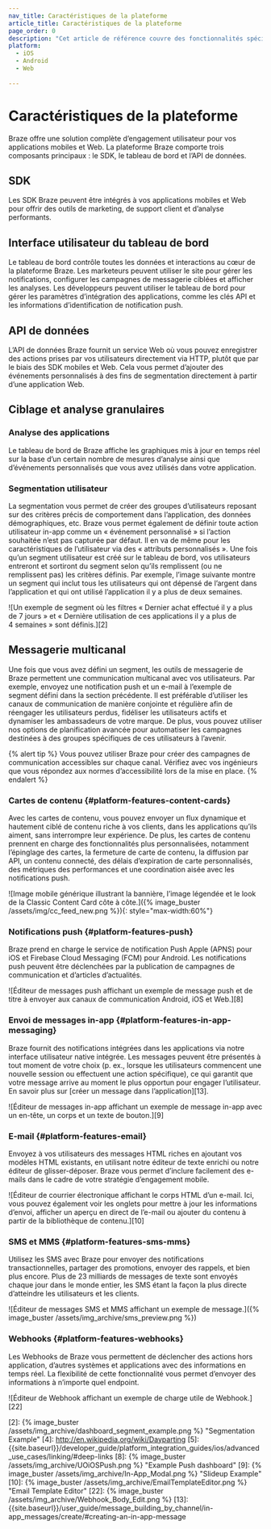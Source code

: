 ```yaml
---
nav_title: Caractéristiques de la plateforme
article_title: Caractéristiques de la plateforme
page_order: 0
description: "Cet article de référence couvre des fonctionnalités spécifiques de la plateforme, notamment les tailles de SDK, l’interface utilisateur de tableau de bord, les données API, la messagerie multicanal, etc."
platform:
  - iOS
  - Android
  - Web
  
---
```


# Caractéristiques de la plateforme

Braze offre une solution complète d’engagement utilisateur pour vos applications mobiles et Web. La plateforme Braze comporte trois composants principaux : le SDK, le tableau de bord et l’API de données.

## SDK

Les SDK Braze peuvent être intégrés à vos applications mobiles et Web pour offrir des outils de marketing, de support client et d’analyse performants.

## Interface utilisateur du tableau de bord

Le tableau de bord contrôle toutes les données et interactions au cœur de la plateforme Braze. Les marketeurs peuvent utiliser le site pour gérer les notifications, configurer les campagnes de messagerie ciblées et afficher les analyses. Les développeurs peuvent utiliser le tableau de bord pour gérer les paramètres d’intégration des applications, comme les clés API et les informations d’identification de notification push.

## API de données

L’API de données Braze fournit un service Web où vous pouvez enregistrer des actions prises par vos utilisateurs directement via HTTP, plutôt que par le biais des SDK mobiles et Web. Cela vous permet d’ajouter des événements personnalisés à des fins de segmentation directement à partir d’une application Web.

## Ciblage et analyse granulaires

### Analyse des applications
Le tableau de bord de Braze affiche les graphiques mis à jour en temps réel sur la base d’un certain nombre de mesures d’analyse ainsi que d’événements personnalisés que vous avez utilisés dans votre application.

### Segmentation utilisateur

La segmentation vous permet de créer des groupes d’utilisateurs reposant sur des critères précis de comportement dans l’application, des données démographiques, etc. Braze vous permet également de définir toute action utilisateur in-app comme un « événement personnalisé » si l’action souhaitée n’est pas capturée par défaut. Il en va de même pour les caractéristiques de l’utilisateur via des « attributs personnalisés ». Une fois qu’un segment utilisateur est créé sur le tableau de bord, vos utilisateurs entreront et sortiront du segment selon qu’ils remplissent (ou ne remplissent pas) les critères définis. Par exemple, l’image suivante montre un segment qui inclut tous les utilisateurs qui ont dépensé de l’argent dans l’application et qui ont utilisé l’application il y a plus de deux semaines.

![Un exemple de segment où les filtres « Dernier achat effectué il y a plus de 7 jours » et « Dernière utilisation de ces applications il y a plus de 4 semaines » sont définis.][2]

## Messagerie multicanal

Une fois que vous avez défini un segment, les outils de messagerie de Braze permettent une communication multicanal avec vos utilisateurs. Par exemple, envoyez une notification push et un e-mail à l’exemple de segment défini dans la section précédente. Il est préférable d’utiliser les canaux de communication de manière conjointe et régulière afin de réengager les utilisateurs perdus, fidéliser les utilisateurs actifs et dynamiser les ambassadeurs de votre marque. De plus, vous pouvez utiliser nos options de planification avancée pour automatiser les campagnes destinées à des groupes spécifiques de ces utilisateurs à l’avenir.

{% alert tip %}
Vous pouvez utiliser Braze pour créer des campagnes de communication accessibles sur chaque canal. Vérifiez avec vos ingénieurs que vous répondez aux normes d’accessibilité lors de la mise en place.
{% endalert %}

### Cartes de contenu {#platform-features-content-cards}

Avec les cartes de contenu, vous pouvez envoyer un flux dynamique et hautement ciblé de contenu riche à vos clients, dans les applications qu’ils aiment, sans interrompre leur expérience. De plus, les cartes de contenu prennent en charge des fonctionnalités plus personnalisées, notamment l’épinglage des cartes, la fermeture de carte de contenu, la diffusion par API, un contenu connecté, des délais d’expiration de carte personnalisés, des métriques des performances et une coordination aisée avec les notifications push.

![Image mobile générique illustrant la bannière, l’image légendée et le look de la Classic Content Card côte à côte.]({% image_buster /assets/img/cc_feed_new.png %}){: style="max-width:60%"}

### Notifications push {#platform-features-push}

Braze prend en charge le service de notification Push Apple (APNS) pour iOS et Firebase Cloud Messaging (FCM) pour Android. Les notifications push peuvent être déclenchées par la publication de campagnes de communication et d’articles d’actualités.

![Éditeur de messages push affichant un exemple de message push et de titre à envoyer aux canaux de communication Android, iOS et Web.][8]

### Envoi de messages in-app {#platform-features-in-app-messaging}

Braze fournit des notifications intégrées dans les applications via notre interface utilisateur native intégrée. Les messages peuvent être présentés à tout moment de votre choix (p. ex., lorsque les utilisateurs commencent une nouvelle session ou effectuent une action spécifique), ce qui garantit que votre message arrive au moment le plus opportun pour engager l’utilisateur. En savoir plus sur [créer un message dans l’application][13].

![Éditeur de messages in-app affichant un exemple de message in-app avec un en-tête, un corps et un texte de bouton.][9]

### E-mail {#platform-features-email}

Envoyez à vos utilisateurs des messages HTML riches en ajoutant vos modèles HTML existants, en utilisant notre éditeur de texte enrichi ou notre éditeur de glisser-déposer. Braze vous permet d’inclure facilement des e-mails dans le cadre de votre stratégie d’engagement mobile.

![Éditeur de courrier électronique affichant le corps HTML d’un e-mail. Ici, vous pouvez également voir les onglets pour mettre à jour les informations d’envoi, afficher un aperçu en direct de l’e-mail ou ajouter du contenu à partir de la bibliothèque de contenu.][10]

### SMS et MMS {#platform-features-sms-mms}

Utilisez les SMS avec Braze pour envoyer des notifications transactionnelles, partager des promotions, envoyer des rappels, et bien plus encore. Plus de 23 milliards de messages de texte sont envoyés chaque jour dans le monde entier, les SMS étant la façon la plus directe d’atteindre les utilisateurs et les clients.

![Éditeur de messages SMS et MMS affichant un exemple de message.]({% image_buster /assets/img_archive/sms_preview.png %})

### Webhooks {#platform-features-webhooks}

Les Webhooks de Braze vous permettent de déclencher des actions hors application, d’autres systèmes et applications avec des informations en temps réel. La flexibilité de cette fonctionnalité vous permet d’envoyer des informations à n’importe quel endpoint.

![Éditeur de Webhook affichant un exemple de charge utile de Webhook.][22]

[2]: {% image_buster /assets/img_archive/dashboard_segment_example.png %} "Segmentation Example"
[4]: http://en.wikipedia.org/wiki/Dayparting
[5]: {{site.baseurl}}/developer_guide/platform_integration_guides/ios/advanced_use_cases/linking/#deep-links
[8]: {% image_buster /assets/img_archive/UOiOSPush.png %} "Example Push dashboard"
[9]: {% image_buster /assets/img_archive/In-App_Modal.png %} "Slideup Example"
[10]: {% image_buster /assets/img_archive/EmailTemplateEditor.png %} "Email Template Editor"
[22]: {% image_buster /assets/img_archive/Webhook_Body_Edit.png %}
[13]: {{site.baseurl}}/user_guide/message_building_by_channel/in-app_messages/create/#creating-an-in-app-message
